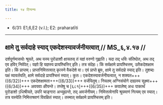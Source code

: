 ```yaml
---
title: १४ टिप्पन्यः

---
```

- 6/31: E1,6,E2 (v.l.); E2: praharatīti

____________________________________________


## क्षामे तु सर्वदाहे स्याद् एकदेशस्यावर्जनीयत्वात् // MS_६,४.१७ //

दर्शपूर्णमासयोः श्रूयते, अथ यस्य पुरोडाशौ क्षायतस् तं यज्ञं वरुणो गृह्णाति। यदा तद् धविः संतिष्ठेत, अथ तद् एव हविर् निर्वपेत्। यज्ञो हि यज्ञस्य प्रायश्चित्तिर् इति। तत्र संदेहः। किं सर्वक्षामे प्रायश्चित्तम्, उतैकदेशक्षाम इति। किं प्राप्तम्। प्राप्तनिमित्तत्वात् कृत्स्ने वैकदेशे वा। एवं प्राप्ते ब्रूमः, क्षामे तु सर्वदाहे स्याद् इति। तुशब्दः पक्षं व्यावर्तयति, क्षामे सर्वदाहे प्रायश्चित्तं स्यात्। कुतः। एकदेशस्यावर्जनीयत्वात्, न शक्यत+++({6/32})+++ एकदेशक्षामता+++({6/33})+++ वर्जयितुम्। नियतम् अग्निसंयोगे दाह्यस्य सूक्ष्मा+++({6/34})+++ अवयवाः क्षीयन्ते। तप्तेषु च [६८१]+++({6/35})+++ कपालेष्व् अधः पाकार्थं पुरोडाशो ऽधिश्रीयते, उपरि चाङ्गारा अभ्युह्यन्ते, तद् अवर्जनीयम्। निमित्तत्वेनापि श्रूयमाणं नित्यम् एव स्यात्। तत्र यस्येति निमित्तश्रवणं विवक्षितं स्यात्। तस्मात् सर्वक्षामे प्रायश्चित्तम् इति।
